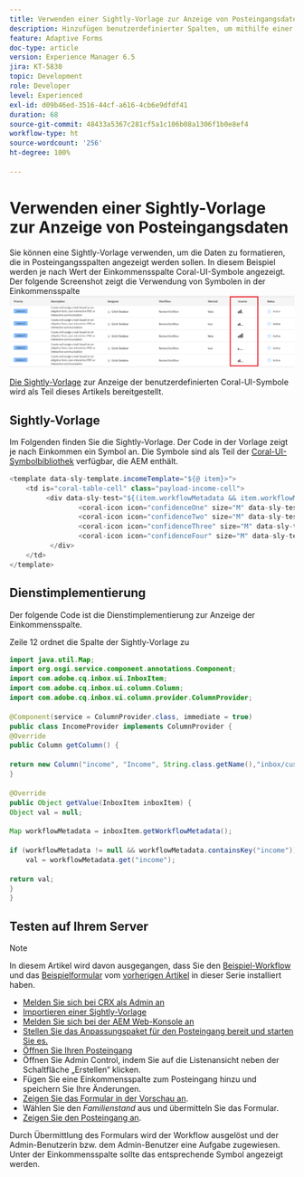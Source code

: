 ```yaml
---
title: Verwenden einer Sightly-Vorlage zur Anzeige von Posteingangsdaten
description: Hinzufügen benutzerdefinierter Spalten, um mithilfe einer Sightly-Vorlage zusätzliche Daten aus einem Workflow anzuzeigen
feature: Adaptive Forms
doc-type: article
version: Experience Manager 6.5
jira: KT-5830
topic: Development
role: Developer
level: Experienced
exl-id: d09b46ed-3516-44cf-a616-4cb6e9dfdf41
duration: 68
source-git-commit: 48433a5367c281cf5a1c106b08a1306f1b0e8ef4
workflow-type: ht
source-wordcount: '256'
ht-degree: 100%

---
```


# Verwenden einer Sightly-Vorlage zur Anzeige von Posteingangsdaten

Sie können eine Sightly-Vorlage verwenden, um die Daten zu formatieren, die in Posteingangsspalten angezeigt werden sollen. In diesem Beispiel werden je nach Wert der Einkommensspalte Coral-UI-Symbole angezeigt. Der folgende Screenshot zeigt die Verwendung von Symbolen in der Einkommensspalte
![income-icons](assets/income-column.PNG)

[Die Sightly-Vorlage](assets/sightly-template.zip) zur Anzeige der benutzerdefinierten Coral-UI-Symbole wird als Teil dieses Artikels bereitgestellt.

## Sightly-Vorlage

Im Folgenden finden Sie die Sightly-Vorlage. Der Code in der Vorlage zeigt je nach Einkommen ein Symbol an. Die Symbole sind als Teil der [Coral-UI-Symbolbibliothek](https://helpx.adobe.com/de/experience-manager/6-3/sites/developing/using/reference-materials/coral-ui/coralui3/Coral.Icon.html#availableIcons) verfügbar, die AEM enthält.

```java
<template data-sly-template.incomeTemplate="${@ item}>">
    <td is="coral-table-cell" class="payload-income-cell">
         <div data-sly-test="${(item.workflowMetadata && item.workflowMetadata.income)}" data-sly-set.income ="${item.workflowMetadata.income}">
                 <coral-icon icon="confidenceOne" size="M" data-sly-test="${income >=0 && income <10000}"></coral-icon>
                 <coral-icon icon="confidenceTwo" size="M" data-sly-test="${income >=10000 && income <100000}"></coral-icon>
                 <coral-icon icon="confidenceThree" size="M" data-sly-test="${income >=100000 && income <500000}"></coral-icon>
                 <coral-icon icon="confidenceFour" size="M" data-sly-test="${income >=500000}"></coral-icon>
          </div>
    </td>
</template>
```

## Dienstimplementierung

Der folgende Code ist die Dienstimplementierung zur Anzeige der Einkommensspalte.

Zeile 12 ordnet die Spalte der Sightly-Vorlage zu

```java
import java.util.Map;
import org.osgi.service.component.annotations.Component;
import com.adobe.cq.inbox.ui.InboxItem;
import com.adobe.cq.inbox.ui.column.Column;
import com.adobe.cq.inbox.ui.column.provider.ColumnProvider;

@Component(service = ColumnProvider.class, immediate = true)
public class IncomeProvider implements ColumnProvider {
@Override
public Column getColumn() {

return new Column("income", "Income", String.class.getName(),"inbox/customization/column-templates.html", "incomeTemplate");
}

@Override
public Object getValue(InboxItem inboxItem) {
Object val = null;

Map workflowMetadata = inboxItem.getWorkflowMetadata();

if (workflowMetadata != null && workflowMetadata.containsKey("income"))
    val = workflowMetadata.get("income");

return val;
}
}
```

## Testen auf Ihrem Server

>[!NOTE]
>
>In diesem Artikel wird davon ausgegangen, dass Sie den [Beispiel-Workflow](assets/review-workflow.zip) und das [Beispielformular](assets/snap-form.zip) vom [vorherigen Artikel](https://experienceleague.adobe.com/docs/experience-manager-learn/forms/inbox-customization/add-married-column.html?lang=de) in dieser Serie installiert haben.

* [Melden Sie sich bei CRX als Admin an](http://localhost:4502/crx/de/index.jsp)
* [Importieren einer Sightly-Vorlage](assets/sightly-template.zip)
* [Melden Sie sich bei der AEM Web-Konsole an](http://localhost:4502/system/console/bundles)
* [Stellen Sie das Anpassungspaket für den Posteingang bereit und starten Sie es.](assets/income-column-customization.jar)
* [Öffnen Sie Ihren Posteingang](http://localhost:4502/aem/inbox)
* Öffnen Sie Admin Control, indem Sie auf die Listenansicht neben der Schaltfläche „Erstellen“ klicken.
* Fügen Sie eine Einkommensspalte zum Posteingang hinzu und speichern Sie Ihre Änderungen.
* [Zeigen Sie das Formular in der Vorschau an](http://localhost:4502/content/dam/formsanddocuments/snapform/jcr:content?wcmmode=disabled). 
* Wählen Sie den _Familienstand_ aus und übermitteln Sie das Formular.
* [Zeigen Sie den Posteingang an](http://localhost:4502/aem/inbox).

Durch Übermittlung des Formulars wird der Workflow ausgelöst und der Admin-Benutzerin bzw. dem Admin-Benutzer eine Aufgabe zugewiesen. Unter der Einkommensspalte sollte das entsprechende Symbol angezeigt werden.
